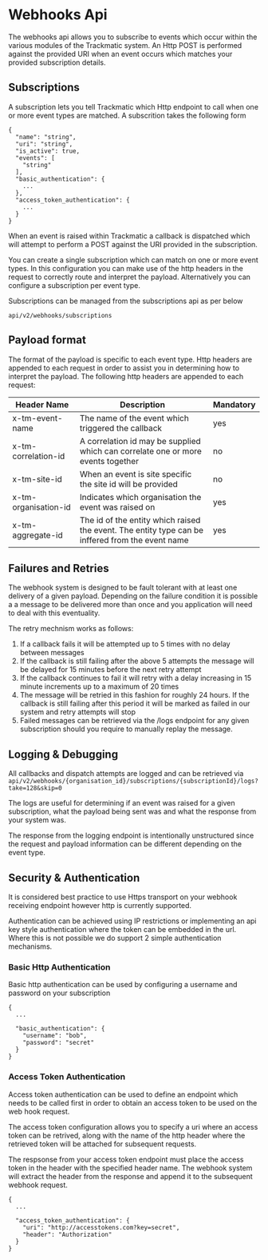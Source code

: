 # Webhooks Api

The webhooks api allows you to subscribe to events which occur within the various modules of the Trackmatic system. An Http POST is performed against the provided URI when an event occurs which matches your provided subscription details.

## Subscriptions

A subscription lets you tell Trackmatic which Http endpoint to call when one or more event types are matched. A subscrition takes the following form

```
{
  "name": "string",
  "uri": "string",
  "is_active": true,
  "events": [
    "string"
  ],
  "basic_authentication": {
    ...
  },
  "access_token_authentication": {
    ...
  }
}
```

When an event is raised within Trackmatic a callback is dispatched which will attempt to perform a POST against the URI provided in the subscription.

You can create a single subscription which can match on one or more event types. In this configuration you can make use of the http headers in the request to correctly route and interpret the payload. Alternatively you can configure a subscription per event type.

Subscriptions can be managed from the subscriptions api as per below

```
api/v2/webhooks/subscriptions
```

## Payload format

The format of the payload is specific to each event type. Http headers are appended to each request in order to assist you in determining how to interpret the payload. The following http headers are appended to each request:

|Header Name|Description|Mandatory|
|-----------|-----------|---|
|x-tm-event-name|The name of the event which triggered the callback|yes|
|x-tm-correlation-id|A correlation id may be supplied which can correlate one or more events together|no|
|x-tm-site-id|When an event is site specific the site id will be provided|no|
|x-tm-organisation-id|Indicates which organisation the event was raised on|yes|
|x-tm-aggregate-id|The id of the entity which raised the event. The entity type can be inffered from the event name|yes|

## Failures and Retries

The webhook system is designed to be fault tolerant with at least one delivery of a given payload. Depending on the failure condition it is possible a a message to be delivered more than once and you application will need to deal with this eventuality.

The retry mechnism works as follows:

1. If a callback fails it will be attempted up to 5 times with no delay between messages
2. If the callback is still failing after the above 5 attempts the message will be delayed for 15 minutes before the next retry attempt
3. If the callback continues to fail it will retry with a delay increasing in 15 minute increments up to a maximum of 20 times
4. The message will be retried in this fashion for roughly 24 hours. If the callback is still failing after this period it will be marked as failed in our system and retry attempts will stop
5. Failed messages can be retrieved via the /logs endpoint for any given subscription should you require to manually replay the message.

## Logging & Debugging

All callbacks and dispatch attempts are logged and can be retrieved via `api/v2/webhooks/{organisation_id}/subscriptions/{subscriptionId}/logs?take=128&skip=0`

The logs are useful for determining if an event was raised for a given subscription, what the payload being sent was and what the response from your system was.

The response from the logging endpoint is intentionally unstructured since the request and payload information can be different depending on the event type.

## Security & Authentication

It is considered best practice to use Https transport on your webhook receiving endpoint however http is currently supported.

Authentication can be achieved using IP restrictions or implementing an api key style authentication where the token can be embedded in the url. Where this is not possible we do support 2 simple authentication mechanisms.

### Basic Http Authentication

Basic http authentication can be used by configuring a username and password on your subscription

```
{
  ...

  "basic_authentication": {
    "username": "bob",
    "password": "secret"
  }
}
```

### Access Token Authentication

Access token authentication can be used to define an endpoint which needs to be called first in order to obtain an access token to be used on the web hook request.

The access token configuration allows you to specify a uri where an access token can be retrived, along with the name of the http header where the retrieved token will be attached for subsequent requests.

The respsonse from your access token endpoint must place the access token in the header with the specified header name. The webhook system will extract the header from the response and append it to the subsequent webhook request.

```
{
  ...

  "access_token_authentication": {
    "uri": "http://accesstokens.com?key=secret",
    "header": "Authorization"
  }
}
```